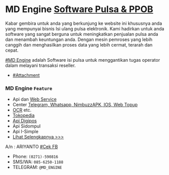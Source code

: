 # MD Engine [Software Pulsa & PPOB](http://www.md-engine.com)

Kabar gembira untuk anda yang berkunjung ke website ini khususnya anda yang mempunyai bisnis Isi ulang pulsa elektronik. Kami hadirkan untuk anda software yang sangat berguna untuk meningkatkan penjualan pulsa anda dan menambah keuntungan anda. Dengan mesin pemroses yang lebih canggih dan menghasilkan proses data yang lebih cermat, terarah dan cepat.

[#MD Engine](https://www.md-engine.com/2012/03/md-engine-software-pulsa-terbaik.html) adalah Software isi pulsa untuk menggantikan tugas operator dalam melayani transaksi reseller.

- [#Attachment](https://drive.google.com/drive/folders/0B85VCD16b1bDQmJjS0VtSWctLTQ)

### MD Engine `Feature`
- Api dan [Web Service](https://www.md-engine.com/2018/05/setting-web-service-md-engine.html)
- Center [Telegram, Whatsapp, NimbuzzAPK, IOS, Web Topup](https://www.md-engine.com/2017/07/center-telegram-md-engine.html)
- [OCR](https://www.md-engine.com/2021/04/isert-voucher-via-ocr-md-engine.html) etc.
- [Tokopedia](https://www.md-engine.com/2019/11/mmb-tokopedia-telegram-dan-whapsapp.html)
- [Api Digipos](https://www.md-engine.com/2018/11/setting-digipos-mdengine.html)
- Api Sidompul
- Api I-Simple
- [Lihat Selengkapnya >>>](https://www.md-engine.com/2012/03/md-engine-software-pulsa-terbaik.html)

A/n : ARIYANTO [#Cek FB](https://www.facebook.com/masterdigital)
- Phone: `(0271)-590816`
- SMS/WA: `085-6250-1188`
- TELEGRAM: `@MD_ENGINE`

